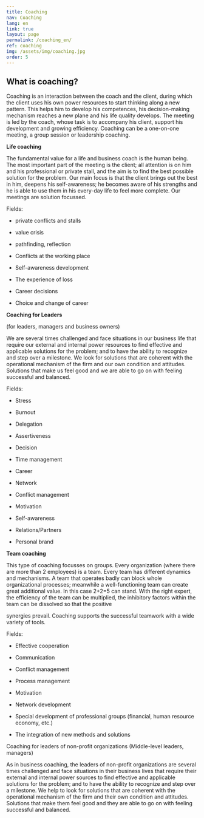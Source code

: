 ```yaml
---
title: Coaching
nav: Coaching
lang: en
link: true
layout: page
permalink: /coaching_en/
ref: coaching
img: /assets/img/coaching.jpg
order: 5
---
```


## __What is coaching?__

Coaching is an interaction between the coach and the client, during which the
client uses his own power resources to start thinking along a new pattern. This
helps him to develop his competences, his decision-making mechanism reaches a
new plane and his life quality develops. The meeting is led by the coach, whose
task is to accompany his client, support his development and growing efficiency.
Coaching can be a one-on-one meeting, a group session or leadership coaching.

__Life coaching__

The fundamental value for a life and business coach is the human being. The most
important part of the meeting is the client; all attention is on him and his
professional or private stall, and the aim is to find the best possible solution for the
problem. Our main focus is that the client brings out the best in him, deepens his
self-awareness; he becomes aware of his strengths and he is able to use them in his
every-day life to feel more complete. Our meetings are solution focussed.

Fields:

- private conflicts and stalls

- value crisis

- pathfinding, reflection

- Conflicts at the working place

- Self-awareness development

- The experience of loss

- Career decisions

- Choice and change of career

__Coaching for Leaders__

(for leaders, managers and business owners)

We are several times challenged and face situations in our business life that
require our external and internal power resources to find effective and applicable
solutions for the problem; and to have the ability to recognize and step over a
milestone. We look for solutions that are coherent with the operational mechanism
of the firm and our own condition and attitudes. Solutions that make us feel good
and we are able to go on with feeling successful and balanced.

Fields:

- Stress

- Burnout

- Delegation

- Assertiveness

- Decision

- Time management

- Career

- Network

- Conflict management

- Motivation

- Self-awareness

- Relations/Partners

- Personal brand

__Team coaching__

This type of coaching focusses on groups. Every organization (where there are
more than 2 employees) is a team. Every team has different dynamics and
mechanisms. A team that operates badly can block whole organizational processes;
meanwhile a well-functioning team can create great additional value. In this case
2+2=5 can stand. With the right expert, the efficiency of the team can be multiplied,
the inhibitory factors within the team can be dissolved so that the positive

synergies prevail. Coaching supports the successful teamwork with a wide variety
of tools.

Fields:

- Effective cooperation

- Communication

- Conflict management

- Process management

- Motivation

- Network development

- Special development of professional groups (financial, human resource
economy, etc.)

- The integration of new methods and solutions

Coaching for leaders of non-profit organizations
(Middle-level leaders, managers)

As in business coaching, the leaders of non-profit organizations are several times
challenged and face situations in their business lives that require their external
and internal power sources to find effective and applicable solutions for the
problem; and to have the ability to recognize and step over a milestone. We help to
look for solutions that are coherent with the operational mechanism of the firm
and their own condition and attitudes. Solutions that make them feel good and
they are able to go on with feeling successful and balanced.
